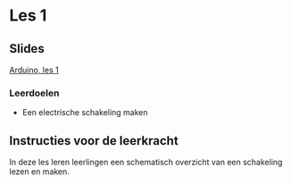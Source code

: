 # Les 1

## Slides

[Arduino, les 1](https://slides.com/lmc_oebbens/python-klas-3-module-x-les-1-e8b05f)

### Leerdoelen

* Een electrische schakeling maken



## Instructies voor de leerkracht <a href="#instructies-voor-de-leerkracht" id="instructies-voor-de-leerkracht"></a>

In deze les leren leerlingen een schematisch overzicht van een schakeling lezen en maken.